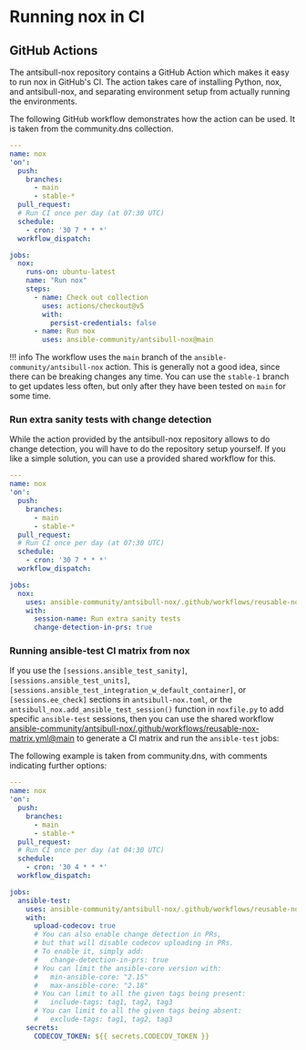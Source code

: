 <!--
Copyright (c) Ansible Project
GNU General Public License v3.0+ (see LICENSES/GPL-3.0-or-later.txt or https://www.gnu.org/licenses/gpl-3.0.txt)
SPDX-License-Identifier: GPL-3.0-or-later
-->

# Running nox in CI

## GitHub Actions

The antsibull-nox repository contains a GitHub Action which makes it easy to run nox in GitHub's CI.
The action takes care of installing Python, nox, and antsibull-nox,
and separating environment setup from actually running the environments.

The following GitHub workflow demonstrates how the action can be used.
It is taken from the community.dns collection.

```yaml
---
name: nox
'on':
  push:
    branches:
      - main
      - stable-*
  pull_request:
  # Run CI once per day (at 07:30 UTC)
  schedule:
    - cron: '30 7 * * *'
  workflow_dispatch:

jobs:
  nox:
    runs-on: ubuntu-latest
    name: "Run nox"
    steps:
      - name: Check out collection
        uses: actions/checkout@v5
        with:
          persist-credentials: false
      - name: Run nox
        uses: ansible-community/antsibull-nox@main
```

!!! info
    The workflow uses the `main` branch of the `ansible-community/antsibull-nox` action.
    This is generally not a good idea, since there can be breaking changes any time.
    You can use the `stable-1` branch to get updates less often,
    but only after they have been tested on `main` for some time.

### Run extra sanity tests with change detection

While the action provided by the antsibull-nox repository allows to do change detection,
you will have to do the repository setup yourself.
If you like a simple solution, you can use a provided shared workflow for this.

```yaml
---
name: nox
'on':
  push:
    branches:
      - main
      - stable-*
  pull_request:
  # Run CI once per day (at 07:30 UTC)
  schedule:
    - cron: '30 7 * * *'
  workflow_dispatch:

jobs:
  nox:
    uses: ansible-community/antsibull-nox/.github/workflows/reusable-nox-run.yml@main
    with:
      session-name: Run extra sanity tests
      change-detection-in-prs: true
```

### Running ansible-test CI matrix from nox

If you use the `[sessions.ansible_test_sanity]`, `[sessions.ansible_test_units]`, `[sessions.ansible_test_integration_w_default_container]`, or `[sessions.ee_check]` sections in `antsibull-nox.toml`,
or the `antsibull_nox.add_ansible_test_session()` function in `noxfile.py` to add specific `ansible-test` sessions,
then you can use the shared workflow
[ansible-community/antsibull-nox/.github/workflows/reusable-nox-matrix.yml@main](https://github.com/ansible-community/antsibull-nox/blob/main/.github/workflows/reusable-nox-matrix.yml)
to generate a CI matrix and run the `ansible-test` jobs:

The following example is taken from community.dns,
with comments indicating further options:
```yaml
---
name: nox
'on':
  push:
    branches:
      - main
      - stable-*
  pull_request:
  # Run CI once per day (at 04:30 UTC)
  schedule:
    - cron: '30 4 * * *'
  workflow_dispatch:

jobs:
  ansible-test:
    uses: ansible-community/antsibull-nox/.github/workflows/reusable-nox-matrix.yml@main
    with:
      upload-codecov: true
      # You can also enable change detection in PRs,
      # but that will disable codecov uploading in PRs.
      # To enable it, simply add:
      #   change-detection-in-prs: true
      # You can limit the ansible-core version with:
      #   min-ansible-core: "2.15"
      #   max-ansible-core: "2.18"
      # You can limit to all the given tags being present:
      #   include-tags: tag1, tag2, tag3
      # You can limit to all the given tags being absent:
      #   exclude-tags: tag1, tag2, tag3
    secrets:
      CODECOV_TOKEN: ${{ secrets.CODECOV_TOKEN }}
```
